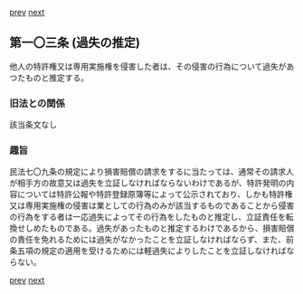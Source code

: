 [prev](/specific/markdowns/特許法/131_Mp-Ch_4-Se_2-At_102.md)
[next](/specific/markdowns/特許法/133_Mp-Ch_4-Se_2-At_104.md)
## 第一〇三条 (過失の推定)
他人の特許権又は専用実施権を侵害した者は、その侵害の行為について過失があつたものと推定する。

### 旧法との関係
該当条文なし

### 趣旨
民法七〇九条の規定により損害賠償の請求をするに当たっては、通常その請求人が相手方の故意又は過失を立証しなければならないわけであるが、特許発明の内容については特許公報や特許登録原簿等によって公示されており、しかも特許権又は専用実施権の侵害は業としての行為のみが該当するものであることから侵害の行為をする者は一応過失によってその行為をしたものと推定し、立証責任を転換せしめたものである。過失があったものと推定するわけであるから、損害賠償の責任を免れるためには過失がなかったことを立証しなければならず、また、前条五項の規定の適用を受けるためには軽過失によりしたことを立証しなければならない。

[prev](/specific/markdowns/特許法/131_Mp-Ch_4-Se_2-At_102.md)
[next](/specific/markdowns/特許法/133_Mp-Ch_4-Se_2-At_104.md)